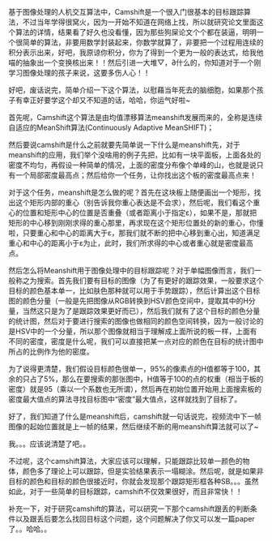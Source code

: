 基于图像处理的人机交互算法中，Camshift是一个很入门很基本的目标跟踪算法，不过当年学得很窝火，因为一开始不知道在网络上找，所以就研究论文里面这个算法的详情，结果看了好久也没看懂，因为那些狗屎论文个个都在装逼，明明一个很简单的算法，非要用数学封装起来，你数学就算了，非要把一个过程用连续的积分表示出来，好吧，我原谅你积分，你为了得到一个更为一般的表达式，给我他喵的抽象出一个变换核出来！！然后引进一大堆▽，∂什么的，你知道对于一个刚学习图像处理的孩子来说，这要多伤人心！！

好吧，废话说完，简单介绍一下这个算法，以慰藉当年死去的脑细胞，如果那个孩子有幸正好要学这个却又不知道的话，哈哈，你运气好啦~


首先呢，Camshift这个算法是由均值漂移算法meanshift发展而来的，全称是连续自适应的MeanShift算法(Continuously Adaptive MeanSHIFT)；

然后要说camshift是什么之前就要先简单说一下什么是meanshift先，对于meanshift的应用，我们举个没啥用的例子先把，比如有一块平面板，上面各处的密度不均匀，再假设一种简单的情况，上面的密度分布像个单峰的山，也就是说只有一个局部密度最高点；然后给你一个任务，让你找出这个板的密度最高点来！

对于这个任务，meanshift是怎么做的呢？首先在这块板上随便画出一个矩形，找出这个矩形内部的重心（别告诉我你重心表达是不会求），然后呢，我们看这个重心的位置和矩形中心的位置是否重叠（或者距离小于指定ε），如果不是，那就把矩形的中心移到刚刚求得的重心那里，再求现在这个矩形位置处的新的重心，你懂啦，只要重心和中心的距离大于ε，那我们就不断的把中心移到重心出，知道满足重心和中心的距离小于ε为止，此时，我们所求得的中心或者重心就是密度最高点。

然后怎么将Meanshift用于图像处理中的目标跟踪呢？对于单幅图像而言，我们一般称之为搜索。首先我们要有目标的图像（为了有更好的跟踪效果，一般要求这个目标的颜色基本单一，比如肤色那种就可以用于手势跟踪），然后计算出这个目标图的颜色分量（一般是先把图像从RGB转换到HSV颜色空间中，提取其中的H分量，当然这只是为了是跟踪效果更好而已），然后我们就有了这个目标的颜色分量的统计图，然后对于要进行搜索的图像也做相同的颜色空间转换，因为一般讨论的是HSV中的一个分量，所以那个图像就相当于理解成上面所说的板一样，上面有不同的密度，密度是什么呢，我们可以直接把某一点对应的颜色在目标的统计图中所占的比例作为他的密度。

为了说得更清楚，我们假设目标颜色很单一，95%的像素点的H值都等于100，其余的只占了5%，那么在要搜索的那张图中，H值等于100的点的权重（相当于板的密度）就是95（乘以一个系数也无所谓），然后再在初始位置开始用上面搜索板的密度最大值点的算法寻找目标图中“密度”最大值点，这样就找到了目标了。

好了，我们知道了什么是meanshift后，camshift就一句话说完，视频流中下一帧图像的起始位置就是上一帧的结果，然后继续不断的用meanshift算法就可以了~

我。。。应该说清楚了吧。。


不过呢，这个camshift算法，大家应该可以理解，只能跟踪比较单一颜色的物体，颜色多了理论上可以跟踪，但是实验结果表示一塌糊涂。然后呢，就是如果非目标的颜色和目标的颜色很接近时，你就会发现那个跟踪矩形框各种SB。。。虽然如此，对于一些简单的目标跟踪，camshift不仅效果很好，而且非常快！！

补充一下，对于研究camshift的算法，可以研究一下那个camshift跟丢的判断条件以及跟丢后要怎么找回目标这个问题，这个问题解决了你又可以发一篇paper了。。哈哈。。
